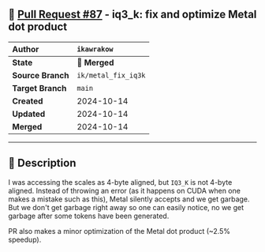 ## 🔀 [Pull Request #87](https://github.com/ikawrakow/ik_llama.cpp/pull/87) - iq3_k: fix and optimize Metal dot product

| **Author** | `ikawrakow` |
| :--- | :--- |
| **State** | 🔀 **Merged** |
| **Source Branch** | `ik/metal_fix_iq3k` |
| **Target Branch** | `main` |
| **Created** | 2024-10-14 |
| **Updated** | 2024-10-14 |
| **Merged** | 2024-10-14 |

---

## 📄 Description

I was accessing the scales as 4-byte aligned, but `IQ3_K` is not 4-byte aligned. Instead of throwing an error (as it happens
on CUDA when one makes a mistake such as this), Metal silently accepts and we get garbage. But we don't get garbage right away so one can easily notice, no we get garbage after some tokens have been generated.

PR also makes a minor optimization of the Metal dot product (~2.5% speedup).
